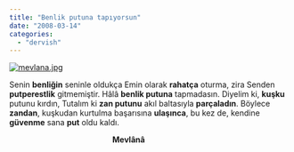 ```yaml
---
title: "Benlik putuna tapıyorsun"
date: "2008-03-14"
categories: 
  - "dervish"
---
```


[![mevlana.jpg](/uploads/2008/03/mevlana-6.jpg)](/uploads/2008/03/mevlana-6.jpg "mevlana.jpg")

Senin **benliğin** seninle oldukça Emin olarak **rahatça** oturma, zira Senden **putperestlik** gitmemiştir. Hâlâ **benlik putuna** tapmadasın. Diyelim ki, **kuşku** putunu kırdın, Tutalım ki **zan putunu** akıl baltasıyla **parçaladın**. Böylece **zandan**, kuşkudan kurtulma başarısına **ulaşınca**, bu kez de, kendine **güvenme** sana **put** oldu kaldı.

                                               **Mevlânâ**
